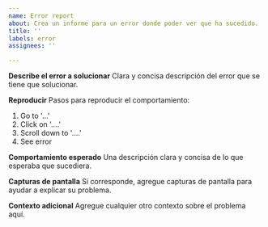 ```yaml
---
name: Error report
about: Crea un informe para un error donde poder ver que ha sucedido.
title: ''
labels: error
assignees: ''

---
```


**Describe el error a solucionar**
Clara y concisa descripción del error que se tiene que solucionar.

**Reproducir**
Pasos para reproducir el comportamiento:
1. Go to '...'
2. Click on '....'
3. Scroll down to '....'
4. See error

**Comportamiento esperado**
Una descripción clara y concisa de lo que esperaba que sucediera.

**Capturas de pantalla**
Si corresponde, agregue capturas de pantalla para ayudar a explicar su problema.

**Contexto adicional**
Agregue cualquier otro contexto sobre el problema aquí.
